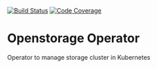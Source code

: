 [![Build Status](https://travis-ci.com/libopenstorage/operator.svg?branch=master)](https://travis-ci.com/libopenstorage/operator)
[![Code Coverage](https://codecov.io/gh/libopenstorage/operator/branch/master/graph/badge.svg)](https://codecov.io/gh/libopenstorage/operator)

# Openstorage Operator
Operator to manage storage cluster in Kubernetes
